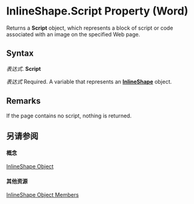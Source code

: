 
# InlineShape.Script Property (Word)

Returns a  **Script** object, which represents a block of script or code associated with an image on the specified Web page.


## Syntax

 _表达式_. **Script**

 _表达式_ Required. A variable that represents an **[InlineShape](a8fd110a-4aa7-c4b9-1559-32022787d955.md)** object.


## Remarks

If the page contains no script, nothing is returned.


## 另请参阅


#### 概念


[InlineShape Object](a8fd110a-4aa7-c4b9-1559-32022787d955.md)
#### 其他资源


[InlineShape Object Members](http://msdn.microsoft.com/library/f9de7adf-d761-3824-ba2e-c58c26de3d82%28Office.15%29.aspx)
